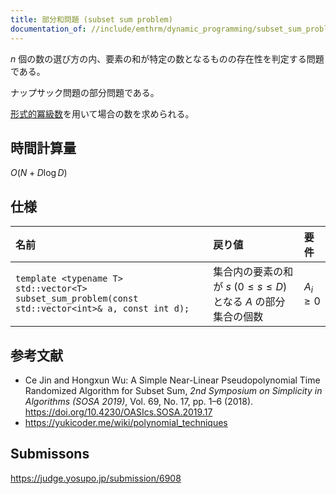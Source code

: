 ```yaml
---
title: 部分和問題 (subset sum problem)
documentation_of: //include/emthrm/dynamic_programming/subset_sum_problem.hpp
---
```


$n$ 個の数の選び方の内、要素の和が特定の数となるものの存在性を判定する問題である。

ナップサック問題の部分問題である。

[形式的冪級数](../math/formal_power_series/formal_power_series.md)を用いて場合の数を求められる。


## 時間計算量

$O(N + D\log{D})$


## 仕様

|名前|戻り値|要件|
|:--|:--|:--|
|`template <typename T>`<br>`std::vector<T> subset_sum_problem(const std::vector<int>& a, const int d);`|集合内の要素の和が $s$ ($0 \leq s \leq D$) となる $A$ の部分集合の個数|$A_i \geq 0$|


## 参考文献

- Ce Jin and Hongxun Wu: A Simple Near-Linear Pseudopolynomial Time Randomized Algorithm for Subset Sum, *2nd Symposium on Simplicity in Algorithms (SOSA 2019)*, Vol. 69, No. 17, pp. 1–6 (2018). https://doi.org/10.4230/OASIcs.SOSA.2019.17
- https://yukicoder.me/wiki/polynomial_techniques


## Submissons

https://judge.yosupo.jp/submission/6908
